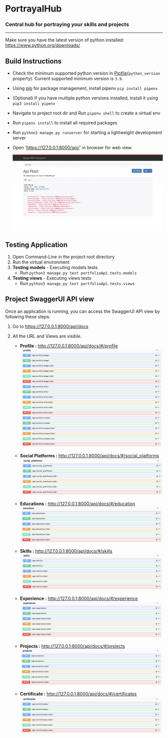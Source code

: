 # PortrayalHub

### Central hub for portraying your skills and projects

---

Make sure you have the latest version of python installed: https://www.python.org/downloads/

## Build Instructions

-   Check the minimum supported python version in [Pipfile](Pipfile)(`python_version` property). Current supported minimum version is `3.9`.
-   Using [pip](https://pypi.org/project/pipenv/) for package management, install pipenv `pip install pipenv`
-   (Optional) If you have multiple python versions installed, install it using `pip3 install pipenv`
-   Navigate to project root dir and Run `pipenv shell` to create a virtual env
-   Run `pipenv install` to install all required packages
-   Run `python3 manage.py runserver` for starting a lightweight development server
-   Open 'https://127.0.0.1:8000/api/' in browser for web view

    ![portrayalHub](</portrayalHub/medias/portrayalHub_API_dashboard.png>)

## Testing Application

1. Open Command-Line in the project root directory
2. Run the virtual environment
3. **Testing models** - Executing models tests
    -  Run `python3 manage.py test portfolioApi.tests.models`
4. **Testing views** - Executing views tests
    -  Run `python3 manage.py test portfolioApi.tests.views`

## Project SwaggerUI API view

Once an application is running, you can access the SwaggerUI API view by following these steps:

1. Go to <https://127.0.0.1:8000/api/docs>
2. All the URL and Views are visible.

    - **Profile :** <http://127.0.0.1:8000/api/docs/#/profile>
        ![Profile swaggerUI](/portrayalHub/medias/profile_swaggerUI.png)

    - **Social Platforms :** <http://127.0.0.1:8000/api/docs/#/social_platforms>
        ![Social Platforms swaggerUI](/portrayalHub/medias/socialPlatforms_swaggerUI.png)

    - **Educations :** <http://127.0.0.1:8000/api/docs/#/education>
        ![Education swaggerUI](/portrayalHub/medias/education_swaggerUI.png)

    - **Skills :** <http://127.0.0.1:8000/api/docs/#/skills>
        ![Skills swaggerUI](/portrayalHub/medias/skills_swaggerUI.png)

    - **Experience :** <http://127.0.0.1:8000/api/docs/#/experience>
        ![Experience swaggerUI](/portrayalHub/medias/experience_swaggerUI.png)

    - **Projects :** <http://127.0.0.1:8000/api/docs/#/projects>
        ![Projects swaggerUI](/portrayalHub/medias/projects_swaggerUI.png)

    - **Certificate :** <http://127.0.0.1:8000/api/docs/#/certificates>
        ![Certificate swaggerUI](/portrayalHub/medias/certificate_swaggerUI.png)
